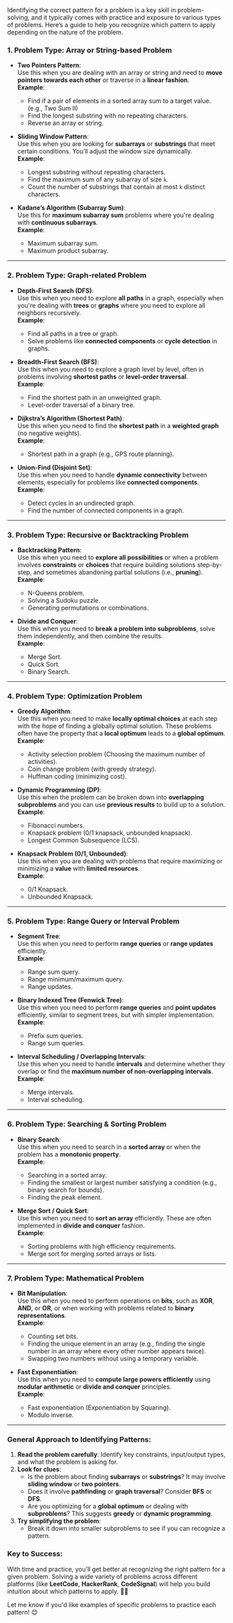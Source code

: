 Identifying the correct pattern for a problem is a key skill in problem-solving, and it typically comes with practice and exposure to various types of problems. Here’s a guide to help you recognize which pattern to apply depending on the nature of the problem.

### **1. Problem Type: Array or String-based Problem**

- **Two Pointers Pattern**:  
  Use this when you are dealing with an array or string and need to **move pointers towards each other** or traverse in a **linear fashion**.  
  **Example**:  
  - Find if a pair of elements in a sorted array sum to a target value. (e.g., Two Sum II)
  - Find the longest substring with no repeating characters.
  - Reverse an array or string.

- **Sliding Window Pattern**:  
  Use this when you are looking for **subarrays** or **substrings** that meet certain conditions. You’ll adjust the window size dynamically.  
  **Example**:  
  - Longest substring without repeating characters.
  - Find the maximum sum of any subarray of size `k`.
  - Count the number of substrings that contain at most `k` distinct characters.

- **Kadane’s Algorithm (Subarray Sum)**:  
  Use this for **maximum subarray sum** problems where you're dealing with **continuous subarrays**.  
  **Example**:  
  - Maximum subarray sum.
  - Maximum product subarray.

---

### **2. Problem Type: Graph-related Problem**

- **Depth-First Search (DFS)**:  
  Use this when you need to explore **all paths** in a graph, especially when you're dealing with **trees** or **graphs** where you need to explore all neighbors recursively.  
  **Example**:  
  - Find all paths in a tree or graph.
  - Solve problems like **connected components** or **cycle detection** in graphs.

- **Breadth-First Search (BFS)**:  
  Use this when you need to explore a graph level by level, often in problems involving **shortest paths** or **level-order traversal**.  
  **Example**:  
  - Find the shortest path in an unweighted graph.
  - Level-order traversal of a binary tree.

- **Dijkstra’s Algorithm (Shortest Path)**:  
  Use this when you need to find the **shortest path** in a **weighted graph** (no negative weights).  
  **Example**:  
  - Shortest path in a graph (e.g., GPS route planning).

- **Union-Find (Disjoint Set)**:  
  Use this when you need to handle **dynamic connectivity** between elements, especially for problems like **connected components**.  
  **Example**:  
  - Detect cycles in an undirected graph.
  - Find the number of connected components in a graph.

---

### **3. Problem Type: Recursive or Backtracking Problem**

- **Backtracking Pattern**:  
  Use this when you need to **explore all possibilities** or when a problem involves **constraints** or **choices** that require building solutions step-by-step, and sometimes abandoning partial solutions (i.e., **pruning**).  
  **Example**:  
  - N-Queens problem.
  - Solving a Sudoku puzzle.
  - Generating permutations or combinations.

- **Divide and Conquer**:  
  Use this when you need to **break a problem into subproblems**, solve them independently, and then combine the results.  
  **Example**:  
  - Merge Sort.
  - Quick Sort.
  - Binary Search.

---

### **4. Problem Type: Optimization Problem**

- **Greedy Algorithm**:  
  Use this when you need to make **locally optimal choices** at each step with the hope of finding a globally optimal solution. These problems often have the property that a **local optimum** leads to a **global optimum**.  
  **Example**:  
  - Activity selection problem (Choosing the maximum number of activities).
  - Coin change problem (with greedy strategy).
  - Huffman coding (minimizing cost).

- **Dynamic Programming (DP)**:  
  Use this when the problem can be broken down into **overlapping subproblems** and you can use **previous results** to build up to a solution.  
  **Example**:  
  - Fibonacci numbers.
  - Knapsack problem (0/1 knapsack, unbounded knapsack).
  - Longest Common Subsequence (LCS).

- **Knapsack Problem (0/1, Unbounded)**:  
  Use this when you are dealing with problems that require maximizing or minimizing a **value** with **limited resources**.  
  **Example**:  
  - 0/1 Knapsack.
  - Unbounded Knapsack.

---

### **5. Problem Type: Range Query or Interval Problem**

- **Segment Tree**:  
  Use this when you need to perform **range queries** or **range updates** efficiently.  
  **Example**:  
  - Range sum query.
  - Range minimum/maximum query.
  - Range updates.

- **Binary Indexed Tree (Fenwick Tree)**:  
  Use this when you need to perform **range queries** and **point updates** efficiently, similar to segment trees, but with simpler implementation.  
  **Example**:  
  - Prefix sum queries.
  - Range sum queries.

- **Interval Scheduling / Overlapping Intervals**:  
  Use this when you need to handle **intervals** and determine whether they overlap or find the **maximum number of non-overlapping intervals**.  
  **Example**:  
  - Merge intervals.
  - Interval scheduling.

---

### **6. Problem Type: Searching & Sorting Problem**

- **Binary Search**:  
  Use this when you need to search in a **sorted array** or when the problem has a **monotonic property**.  
  **Example**:  
  - Searching in a sorted array.
  - Finding the smallest or largest number satisfying a condition (e.g., binary search for bounds).
  - Finding the peak element.

- **Merge Sort / Quick Sort**:  
  Use this when you need to **sort an array** efficiently. These are often implemented in **divide and conquer** fashion.  
  **Example**:  
  - Sorting problems with high efficiency requirements.
  - Merge sort for merging sorted arrays or lists.

---

### **7. Problem Type: Mathematical Problem**

- **Bit Manipulation**:  
  Use this when you need to perform operations on **bits**, such as **XOR**, **AND**, or **OR**, or when working with problems related to **binary representations**.  
  **Example**:  
  - Counting set bits.
  - Finding the unique element in an array (e.g., finding the single number in an array where every other number appears twice).
  - Swapping two numbers without using a temporary variable.

- **Fast Exponentiation**:  
  Use this when you need to **compute large powers efficiently** using **modular arithmetic** or **divide and conquer** principles.  
  **Example**:  
  - Fast exponentiation (Exponentiation by Squaring).
  - Modulo inverse.

---

### **General Approach to Identifying Patterns**:
1. **Read the problem carefully**: Identify key constraints, input/output types, and what the problem is asking for.
2. **Look for clues**:
   - Is the problem about finding **subarrays** or **substrings**? It may involve **sliding window** or **two pointers**.
   - Does it involve **pathfinding** or **graph traversal**? Consider **BFS** or **DFS**.
   - Are you optimizing for a **global optimum** or dealing with **subproblems**? This suggests **greedy** or **dynamic programming**.
3. **Try simplifying the problem**:
   - Break it down into smaller subproblems to see if you can recognize a pattern.

### **Key to Success**:
With time and practice, you’ll get better at recognizing the right pattern for a given problem. Solving a wide variety of problems across different platforms (like **LeetCode**, **HackerRank**, **CodeSignal**) will help you build intuition about which patterns to apply. 🧠💡

Let me know if you'd like examples of specific problems to practice each pattern! 😊